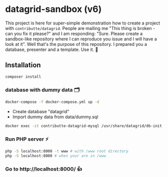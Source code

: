 # datagrid-sandbox (v6)

This project is here for super-simple demonstration how to create a project with `contributte/datagrid`. People are mailing me "This thing is broken - can you fix it please?" and I am responding: "Sure. Please create a sandbox-like repository where I can reproduce you issue and I will have a look at it". Well that's the purpose of this repository. I prepared you a database, presenter and a template. Use it. 🙌

## Installation

```bash
composer install
```

### database with dummy data 🗂

```bash
docker-compose -f docker-compose.yml up -d
```

- Create database "datagrid"
- Import dummy data from data/dummy.sql

```bash
docker exec -it contributte-datagrid-mysql /usr/share/datagrid/db-init.sh
```

### Run PHP server ⚡️

```bash
php -S localhost:8000 -t www # with /www root directory
php -S localhost:8000 # when your are in /www
```

### Go to http://localhost:8000/ 👍
